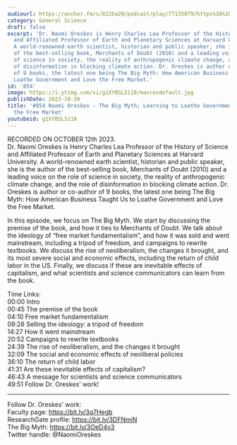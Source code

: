 ```yaml
---
audiourl: https://anchor.fm/s/822ba20/podcast/play/77135079/https%3A%2F%2Fd3ctxlq1ktw2nl.cloudfront.net%2Fstaging%2F2023-9-12%2Fb7089112-869a-b42c-3bdd-f56943d62deb.m4a
category: General Science
draft: false
excerpt: 'Dr. Naomi Oreskes is Henry Charles Lea Professor of the History of Science
  and Affiliated Professor of Earth and Planetary Sciences at Harvard University.
  A world-renowned earth scientist, historian and public speaker, she is the author
  of the best-selling book, Merchants of Doubt (2010) and a leading voice on the role
  of science in society, the reality of anthropogenic climate change, and the role
  of disinformation in blocking climate action. Dr. Oreskes is author or co-author
  of 9 books, the latest one being The Big Myth: How American Business Taught Us to
  Loathe Government and Love the Free Market.'
id: '854'
image: https://i.ytimg.com/vi/g1XYBSL5118/maxresdefault.jpg
publishDate: 2023-10-30
title: '#854 Naomi Oreskes - The Big Myth; Learning to Loathe Government and Love
  the Free Market'
youtubeid: g1XYBSL5118
---
```

<div class="timelinks">

RECORDED ON OCTOBER 12th 2023.  
Dr. Naomi Oreskes is Henry Charles Lea Professor of the History of Science and Affiliated Professor of Earth and Planetary Sciences at Harvard University. A world-renowned earth scientist, historian and public speaker, she is the author of the best-selling book, Merchants of Doubt (2010) and a leading voice on the role of science in society, the reality of anthropogenic climate change, and the role of disinformation in blocking climate action. Dr. Oreskes is author or co-author of 9 books, the latest one being The Big Myth: How American Business Taught Us to Loathe Government and Love the Free Market.

In this episode, we focus on The Big Myth. We start by discussing the premise of the book, and how it ties to Merchants of Doubt. We talk about the ideology of “free market fundamentalism”, and how it was sold and went mainstream, including a tripod of freedom, and campaigns to rewrite textbooks. We discuss the rise of neoliberalism, the changes it brought, and its most severe social and economic effects, including the return of child labor in the US. Finally, we discuss if these are inevitable effects of capitalism, and what scientists and science communicators can learn from the book.

Time Links:  
<time>00:00</time> Intro  
<time>00:45</time> The premise of the book  
<time>04:10</time> Free market fundamentalism  
<time>09:28</time> Selling the ideology: a tripod of freedom  
<time>14:27</time> How it went mainstream  
<time>20:52</time> Campaigns to rewrite textbooks  
<time>24:39</time> The rise of neoliberalism, and the changes it brought  
<time>32:09</time> The social and economic effects of neoliberal policies  
<time>36:10</time> The return of child labor  
<time>41:31</time> Are these inevitable effects of capitalism?  
<time>46:43</time> A message for scientists and science communicators  
<time>49:51</time> Follow Dr. Oreskes’ work!

---

Follow Dr. Oreskes’ work:  
Faculty page: https://bit.ly/3q7Hegb  
ResearchGate profile: https://bit.ly/3DFNmiN  
The Big Myth: https://bit.ly/3OeD4v3  
Twitter handle: @NaomiOreskes
</div>

